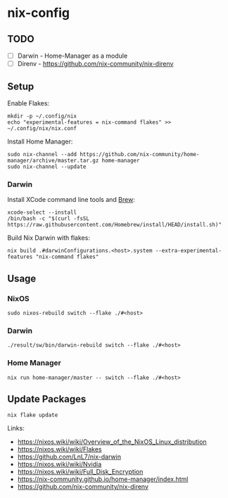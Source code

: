 # nix-config

## TODO
- [ ] Darwin - Home-Manager as a module
- [ ] Direnv - https://github.com/nix-community/nix-direnv

## Setup

Enable Flakes:
```
mkdir -p ~/.config/nix
echo "experimental-features = nix-command flakes" >> ~/.config/nix/nix.conf
```

Install Home Manager:
```
sudo nix-channel --add https://github.com/nix-community/home-manager/archive/master.tar.gz home-manager
sudo nix-channel --update
```

### Darwin

Install XCode command line tools and [Brew](https://brew.sh/):
```
xcode-select --install
/bin/bash -c "$(curl -fsSL https://raw.githubusercontent.com/Homebrew/install/HEAD/install.sh)"
```
Build Nix Darwin with flakes:
```
nix build .#darwinConfigurations.<host>.system --extra-experimental-features "nix-command flakes"
```

## Usage

### NixOS
```
sudo nixos-rebuild switch --flake ./#<host>
```

### Darwin
```
./result/sw/bin/darwin-rebuild switch --flake ./#<host>
```

### Home Manager
```
nix run home-manager/master -- switch --flake ./#<host>
```

## Update Packages
```
nix flake update
```

Links:
 - https://nixos.wiki/wiki/Overview_of_the_NixOS_Linux_distribution
 - https://nixos.wiki/wiki/Flakes
 - https://github.com/LnL7/nix-darwin
 - https://nixos.wiki/wiki/Nvidia
 - https://nixos.wiki/wiki/Full_Disk_Encryption
 - https://nix-community.github.io/home-manager/index.html
 - https://github.com/nix-community/nix-direnv
